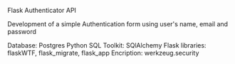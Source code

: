 Flask Authenticator API 

Development of a simple Authentication form using user's name, email and password 


Database: Postgres
Python SQL Toolkit: SQlAlchemy
Flask libraries: flaskWTF, flask_migrate, flask_app
Encription: werkzeug.security



